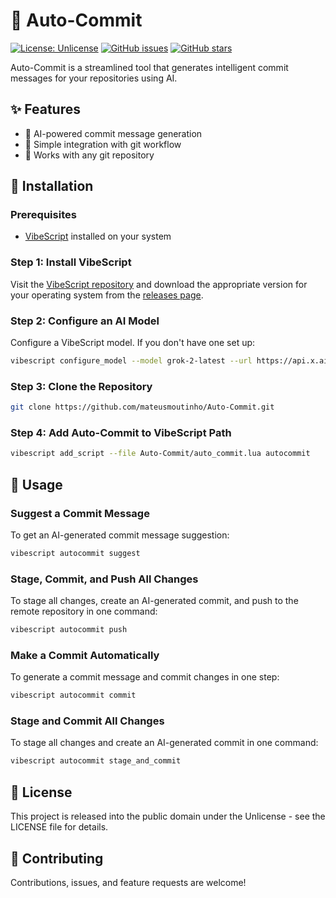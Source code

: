 # 🤖 Auto-Commit

[![License: Unlicense](https://img.shields.io/badge/License-Unlicense-blue.svg)](http://unlicense.org/)
[![GitHub issues](https://img.shields.io/github/issues/mateusmoutinho/Auto-Commit)](https://github.com/mateusmoutinho/Auto-Commit/issues)
[![GitHub stars](https://img.shields.io/github/stars/mateusmoutinho/Auto-Commit)](https://github.com/mateusmoutinho/Auto-Commit/stargazers)

Auto-Commit is a streamlined tool that generates intelligent commit messages for your repositories using AI.

## ✨ Features

- 🧠 AI-powered commit message generation
- 🚀 Simple integration with git workflow
- 🔄 Works with any git repository

## 🔧 Installation

### Prerequisites

- [VibeScript](https://github.com/OUIsolutions/VibeScript) installed on your system

### Step 1: Install VibeScript

Visit the [VibeScript repository](https://github.com/OUIsolutions/VibeScript) and download the appropriate version for your operating system from the [releases page](https://github.com/OUIsolutions/VibeScript/releases/tag/0.2.0).

### Step 2: Configure an AI Model

Configure a VibeScript model. If you don't have one set up:

```bash
vibescript configure_model --model grok-2-latest --url https://api.x.ai/v1/chat/completions --key "your_api_key"
```

### Step 3: Clone the Repository

```bash
git clone https://github.com/mateusmoutinho/Auto-Commit.git
```

### Step 4: Add Auto-Commit to VibeScript Path

```bash
vibescript add_script --file Auto-Commit/auto_commit.lua autocommit
```

## 📝 Usage

### Suggest a Commit Message

To get an AI-generated commit message suggestion:

```bash
vibescript autocommit suggest
```

### Stage, Commit, and Push All Changes

To stage all changes, create an AI-generated commit, and push to the remote repository in one command:

```bash
vibescript autocommit push
```


### Make a Commit Automatically

To generate a commit message and commit changes in one step:

```bash
vibescript autocommit commit
```

### Stage and Commit All Changes

To stage all changes and create an AI-generated commit in one command:

```bash
vibescript autocommit stage_and_commit
```


## 📄 License

This project is released into the public domain under the Unlicense - see the LICENSE file for details.

## 🤝 Contributing

Contributions, issues, and feature requests are welcome!